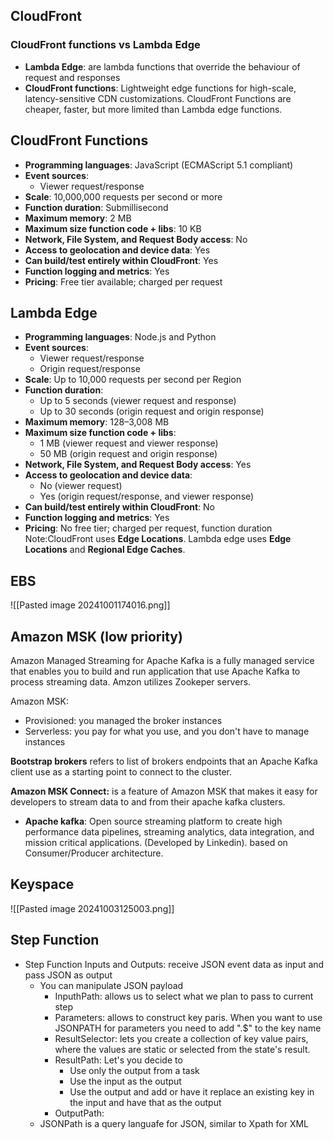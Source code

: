 ## CloudFront
### CloudFront functions vs Lambda Edge
- **Lambda Edge**: are lambda functions that override the behaviour of request and responses 
- **CloudFront functions**: Lightweight edge functions for high-scale, latency-sensitive CDN customizations. CloudFront Functions are cheaper, faster, but more limited than Lambda edge functions.

## CloudFront Functions

- **Programming languages**: JavaScript (ECMAScript 5.1 compliant)
- **Event sources**:
    - Viewer request/response
- **Scale**: 10,000,000 requests per second or more
- **Function duration**: Submillisecond
- **Maximum memory**: 2 MB
- **Maximum size function code + libs**: 10 KB
- **Network, File System, and Request Body access**: No
- **Access to geolocation and device data**: Yes
- **Can build/test entirely within CloudFront**: Yes
- **Function logging and metrics**: Yes
- **Pricing**: Free tier available; charged per request
## Lambda Edge
- **Programming languages**: Node.js and Python
- **Event sources**:
    - Viewer request/response
    - Origin request/response
- **Scale**: Up to 10,000 requests per second per Region
- **Function duration**:
    - Up to 5 seconds (viewer request and response)
    - Up to 30 seconds (origin request and origin response)
- **Maximum memory**: 128–3,008 MB
- **Maximum size function code + libs**:
    - 1 MB (viewer request and viewer response)
    - 50 MB (origin request and origin response)
- **Network, File System, and Request Body access**: Yes
- **Access to geolocation and device data**:
    - No (viewer request)
    - Yes (origin request/response, and viewer response)
- **Can build/test entirely within CloudFront**: No
- **Function logging and metrics**: Yes
- **Pricing**: No free tier; charged per request, function duration
Note:CloudFront uses **Edge Locations**. Lambda edge uses **Edge Locations** and **Regional Edge Caches**. 

## EBS
![[Pasted image 20241001174016.png]]

## Amazon MSK (low priority)
Amazon Managed Streaming for Apache Kafka is a fully managed service that enables you to build and run application that use Apache Kafka to process streaming data. 
Amzon utilizes Zookeper servers.

Amazon MSK:
- Provisioned: you managed the broker instances 
- Serverless: you pay for what you use, and you don't have to manage instances

**Bootstrap brokers** refers to list of brokers endpoints that an Apache Kafka client use as a starting point to connect to the cluster.

**Amazon MSK Connect:** is a feature of Amazon MSK that makes it easy for developers to stream data to and from their apache kafka clusters.

- **Apache kafka**: Open source streaming platform to create high performance data pipelines, streaming analytics, data integration, and mission critical applications. (Developed by Linkedin). based on Consumer/Producer architecture.

## Keyspace
![[Pasted image 20241003125003.png]]


## Step Function
- Step Function Inputs and Outputs: receive JSON event data as input and pass JSON as output
	- You can manipulate JSON payload 
		- InputhPath: allows us to select what we plan to pass to current step
		- Parameters: allows to construct key paris. When you want to use JSONPATH for parameters you  need to add ".$" to the key name
		- ResultSelector: lets you create a collection of key value pairs, where the values are static or selected from the state's result.
		- ResultPath: Let's you decide to
			- Use only the output from a task
			- Use the input as the output
			- Use the output and add or have it replace an existing key in the input and have that as the output
		- OutputPath:
	- JSONPath is a query languafe for JSON, similar to Xpath for XML
		